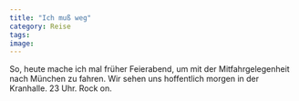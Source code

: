 ```yaml
---
title: "Ich muß weg"
category: Reise
tags: 
image: 
---
```


So, heute mache ich mal früher Feierabend, um mit der Mitfahrgelegenheit nach München zu fahren. Wir sehen uns hoffentlich morgen in der Kranhalle. 23 Uhr. Rock on.